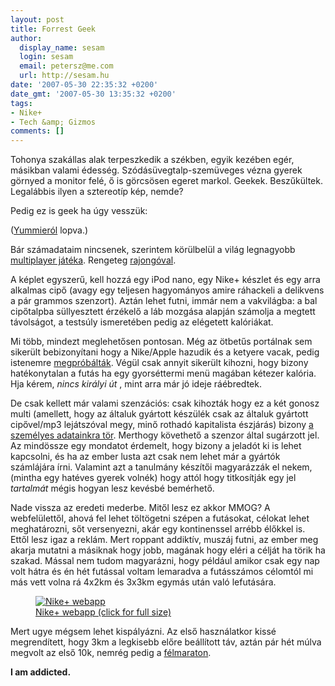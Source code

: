```yaml
---
layout: post
title: Forrest Geek
author:
  display_name: sesam
  login: sesam
  email: petersz@me.com
  url: http://sesam.hu
date: '2007-05-30 22:35:32 +0200'
date_gmt: '2007-05-30 13:35:32 +0200'
tags:
- Nike+
- Tech &amp; Gizmos
comments: []
---
```


Tohonya szakállas alak terpeszkedik a székben, egyik kezében egér, másikban valami édesség. Szódásüvegtalp-szemüveges vézna gyerek görnyed a monitor felé, ő is görcsösen egeret markol. Geekek. Beszűkültek. Legalábbis ilyen a sztereotíp kép, nemde?

Pedig ez is geek ha úgy vesszük:

([Yummieról](http://yummie.hu) lopva.)

Bár számadataim nincsenek, szerintem körülbelül a világ legnagyobb [multiplayer játéka](http://www.cabel.name/2006/08/multiplayer-game-of-year.html). Rengeteg [rajongóval](http://www.szanto.org/2006/09/16/nikeipod-meg-en).

A képlet egyszerű, kell hozzá egy iPod nano, egy Nike+ készlet és egy arra alkalmas cipő (avagy egy teljesen hagyományos amire ráhackeli a delikvens a pár grammos szenzort). Aztán lehet futni, immár nem a vakvilágba: a bal cipőtalpba süllyesztett érzékelő a láb mozgása alapján számolja a megtett távolságot, a testsúly ismeretében pedig az elégetett kalóriákat.

Mi több, mindezt meglehetősen pontosan. Még az ötbetűs portálnak sem sikerült bebizonyítani hogy a Nike/Apple hazudik és a ketyere vacak, pedig istenemre [megpróbálták](http://index.hu/tech/hardver/fselr060831). Végül csak annyit sikerült kihozni, hogy bizony hatékonytalan a futás ha egy gyorséttermi menü magában kétezer kalória. Hja kérem, _nincs királyi út_ , mint arra már jó ideje ráébredtek.

De csak kellett már valami szenzációs: csak kihozták hogy ez a két gonosz multi (amellett, hogy az általuk gyártott készülék csak az általuk gyártott cipővel/mp3 lejátszóval megy, minő rothadó kapitalista észjárás) bizony [a személyes adatainkra tör](http://index.hu/tech/biztonsag/niptv061204). Merthogy követhető a szenzor által sugárzott jel. Az mindössze egy mondatot érdemelt, hogy bizony a jeladót ki is lehet kapcsolni, és ha az ember lusta azt csak nem lehet már a gyártók számlájára írni. Valamint azt a tanulmány készítői magyarázzák el nekem, (mintha egy hatéves gyerek volnék) hogy attól hogy titkosítják egy jel _tartalmát_ mégis hogyan lesz kevésbé bemérhető.

Nade vissza az eredeti mederbe. Mitől lesz ez akkor MMOG? A webfelülettől, ahová fel lehet töltögetni szépen a futásokat, célokat lehet meghatározni, sőt versenyezni, akár egy kontinenssel arrébb élőkkel is. Ettől lesz igaz a reklám. Mert roppant addiktív, muszáj futni, az ember meg akarja mutatni a másiknak hogy jobb, magának hogy eléri a célját ha törik ha szakad. Mással nem tudom magyarázni, hogy például amikor csak egy nap volt hátra és én hét futással voltam lemaradva a futásszámos célomtól mi más vett volna rá 4x2km és 3x3km egymás után való lefutására.

<a href="http://sesam.hu/wp-content/uploads/2007/05/nikeplus.png">
  <figure>
    <img src="http://sesam.hu/wp-content/uploads/2007/05/nikeplus-small.jpg" alt="Nike+ webapp">
    <figcaption>Nike+ webapp (click for full size)</figcaption>
  </figure>
</a>

Mert ugye mégsem lehet kispályázni. Az első használatkor kissé megrendített, hogy 3km a legkisebb előre beállított táv, aztán pár hét múlva megvolt az első 10k, nemrég pedig a [félmaraton](http://sesam.hu/2007/05/10/no-nonsense).

**I am addicted.**
